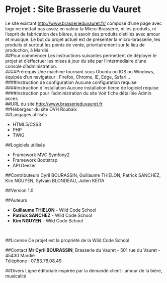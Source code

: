 # **Projet : Site Brasserie du Vauret**
Le site existant <http://www.brasserieduvauret.fr/> composé d’une page avec logo ne mettait pas assez en valeur la Micro-Brasserie, ni les produits, ni l’esprit de fabrication des bières, à savoir des produits distillés avec amour et musique.
Le but du projet actuel est de présenter la micro-brasserie, les produits et surtout les points de vente, prioritairement sur le lieu de production, à Mardié.
<br/>
##Pour commencer
Les instructions suivantes permettent de déployer le projet et d’effectuer les mises à jour du site par l’intermédiaire d’une console d’administration.
<br/>
####Prérequis
Une machine tournant sous Ubuntu ou IOS ou Windows, équipée d’un navigateur : Firefox, Chrome, IE, Edge, Safari…
<br/>
####Instruction de configuration
Aucune configuration requise
<br/>
####Instruction d’installation
Aucune installation tierce de logiciel requise
<br/>
####Instruction pour l’administration du site
Voir fiche détaillée Admin acces
<br/>
##URL du site
<http://www.brasserieduvauret.fr>
<br/>
##Hébergeur du site
OVH Roubaix
<br/>
##Langages utilisés
* HTML5/CSS3 <br/>
* PHP <br/>
* TWIG <br/>


##Logiciels utilisés
* Framework MVC Symfony2 <br/>
* Framework Bootstrap <br/>
* API Deezer <br/>


##Contributeurs
Cyril BOURASSIN, Guillaume THIELON, Patrick SANCHEZ, Kim NGUYEN, Sylvain BLONDEAU, Julien KEITA
<br/>


##Version
1.0
<br/>


##Auteurs
* **Guillaume THIELON** - Wild Code School <br/>
* **Patrick SANCHEZ** - Wild Code School <br/>
* **Kim NGUYEN** - Wild Code School <br/>
<br/>


##License
Ce projet est la propriété de la Wild Code School
<br/>


##Contact
**Mr Cyril BOURASSIN**, Brasserie du Vauret - 501 rue du Vauret - 45430 Mardié<br/>
Téléphone : 07.83.76.08.49
<br/>


##Divers
Ligne éditoriale inspirée par la demande client : amour de la bière, musicalité
<br/>


